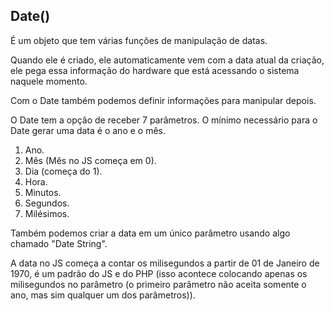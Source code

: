## Date()

É um objeto que tem várias funções de manipulação de datas.

Quando ele é criado, ele automaticamente vem com a data atual da criação, ele pega essa informação do hardware que está acessando o sistema naquele momento.

Com o Date também podemos definir informações para manipular depois.

O Date tem a opção de receber 7 parâmetros. O mínimo necessário para o Date gerar uma data é o ano e o mês.

1. Ano.
2. Mês (Mês no JS começa em 0).
3. Dia (começa do 1).
4. Hora.
5. Minutos.
6. Segundos.
7. Milésimos.

Também podemos criar a data em um único parâmetro usando algo chamado "Date String".

A data no JS começa a contar os milisegundos a partir de 01 de Janeiro de 1970, é um padrão do JS e do PHP (isso acontece colocando apenas os milisegundos no parâmetro (o primeiro parâmetro não aceita somente o ano, mas sim qualquer um dos parâmetros)).
